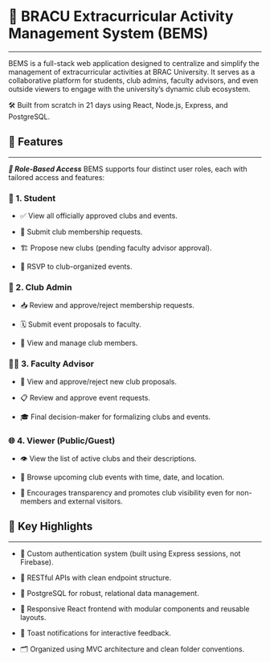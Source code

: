 # **🚀 BRACU Extracurricular Activity Management System (BEMS)**
---
BEMS is a full-stack web application designed to centralize and simplify the management of extracurricular activities at BRAC University. It serves as a collaborative platform for students, club admins, faculty advisors, and even outside viewers to engage with the university’s dynamic club ecosystem.

🛠️ Built from scratch in 21 days using React, Node.js, Express, and PostgreSQL.

## **📌 Features**
---
***🔐 Role-Based Access***
BEMS supports four distinct user roles, each with tailored access and features:

### **👤 1. Student**
  - ✅ View all officially approved clubs and events.

  - 📝 Submit club membership requests.

  - 🏗️ Propose new clubs (pending faculty advisor approval).

  - 📆 RSVP to club-organized events.

### **🏢 2. Club Admin**
  - 📥 Review and approve/reject membership requests.

  - 🗓️ Submit event proposals to faculty.

  - 👥 View and manage club members.

### **👨‍🏫 3. Faculty Advisor**
  - 🔎 View and approve/reject new club proposals.

  - 📋 Review and approve event requests.

  - 🎓 Final decision-maker for formalizing clubs and events.

### **🌐 4. Viewer (Public/Guest)**
  - 👁️ View the list of active clubs and their descriptions.

  - 📅 Browse upcoming club events with time, date, and location.

  - 🙌 Encourages transparency and promotes club visibility even for non-members and external visitors.

## **🧩 Key Highlights**
---
  - 🎯 Custom authentication system (built using Express sessions, not Firebase).

  - 📡 RESTful APIs with clean endpoint structure.

  - 💾 PostgreSQL for robust, relational data management.

  - 🎨 Responsive React frontend with modular components and reusable layouts.

  - 🔔 Toast notifications for interactive feedback.

  - 🗂️ Organized using MVC architecture and clean folder conventions.
